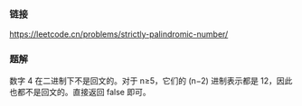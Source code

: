 ### 链接
https://leetcode.cn/problems/strictly-palindromic-number/

### 题解
数字 4 在二进制下不是回文的。对于 n≥5，它们的 (n−2) 进制表示都是 12，因此也都不是回文的。直接返回 false 即可。
